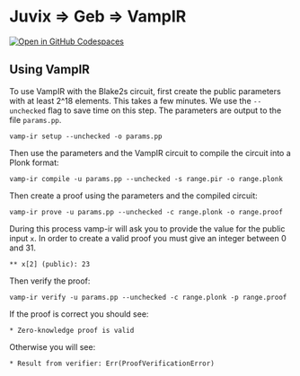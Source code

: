 # Juvix => Geb => VampIR

[![Open in GitHub Codespaces](https://github.com/codespaces/badge.svg)](https://github.com/codespaces/new?hide_repo_select=true&ref=main&repo=597112666)

## Using VampIR
To use VampIR with the Blake2s circuit, first create the public parameters with at least 2^18 elements. This takes a few minutes. We use the `--unchecked` flag to save time on this step. The parameters are output to the file `params.pp`.

```vamp-ir setup --unchecked -o params.pp ```

Then use the parameters and the VampIR circuit to compile the circuit into a Plonk format:

```vamp-ir compile -u params.pp --unchecked -s range.pir -o range.plonk```

Then create a proof using the parameters and the compiled circuit:

```vamp-ir prove -u params.pp --unchecked -c range.plonk -o range.proof```

During this process vamp-ir will ask you to provide the value for the public input `x`. In order to create a valid proof you must give an integer between 0 and 31.

```** x[2] (public): 23```

Then verify the proof:

```vamp-ir verify -u params.pp --unchecked -c range.plonk -p range.proof```


If the proof is correct you should see:

```* Zero-knowledge proof is valid```

Otherwise you will see:

```* Result from verifier: Err(ProofVerificationError)```



